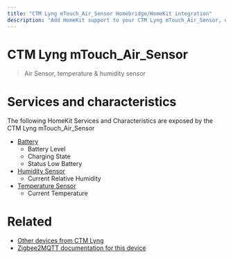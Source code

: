 ```yaml
---
title: "CTM Lyng mTouch_Air_Sensor Homebridge/HomeKit integration"
description: "Add HomeKit support to your CTM Lyng mTouch_Air_Sensor, using Homebridge, Zigbee2MQTT and homebridge-z2m."
---
```

<!---
This file has been GENERATED using src/docgen/docgen.ts
DO NOT EDIT THIS FILE MANUALLY!
-->
# CTM Lyng mTouch_Air_Sensor
> Air Sensor, temperature & humidity sensor


# Services and characteristics
The following HomeKit Services and Characteristics are exposed by
the CTM Lyng mTouch_Air_Sensor

* [Battery](../../battery.md)
  * Battery Level
  * Charging State
  * Status Low Battery
* [Humidity Sensor](../../sensors.md)
  * Current Relative Humidity
* [Temperature Sensor](../../sensors.md)
  * Current Temperature


# Related
* [Other devices from CTM Lyng](../index.md#ctm_lyng)
* [Zigbee2MQTT documentation for this device](https://www.zigbee2mqtt.io/devices/mTouch_Air_Sensor.html)